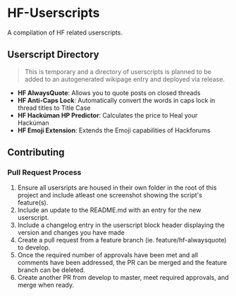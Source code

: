 # HF-Userscripts
A compilation of HF related userscripts.

## Userscript Directory
> This is temporary and a directory of userscripts is planned to be added to an autogenerated wikipage entry and deployed via release.

- **HF AlwaysQuote**: Allows you to quote posts on closed threads
- **HF Anti-Caps Lock**: Automatically convert the words in caps lock in thread titles to Title Case
- **HF Hackúman HP Predictor**: Calculates the price to Heal your Hackúman
- **HF Emoji Extension**: Extends the Emoji capabilities of Hackforums


## Contributing
### Pull Request Process
1. Ensure all usersripts are housed in their own folder in the root of this project and include atleast one screenshot showing the script's feature(s).
2. Include an update to the README.md with an entry for the new userscript.
3. Include a changelog entry in the userscript block header displaying the version and changes you have made
4. Create a pull request from a feature branch (ie. feature/hf-alwaysquote) to develop.
5. Once the required number of approvals have been met and all comments have been addressed, the PR can be merged and the feature branch can be deleted.
6. Create another PR from develop to master, meet required approvals, and merge when ready.
